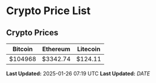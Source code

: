 # Crypto Price List

## Crypto Prices
| Bitcoin | Ethereum | Litecoin |
| ------- | -------- | -------- |
| $104968 | $3342.74 | $124.11 |
**Last Updated:** 2025-01-26 07:19 UTC
**Last Updated:** $DATE$
